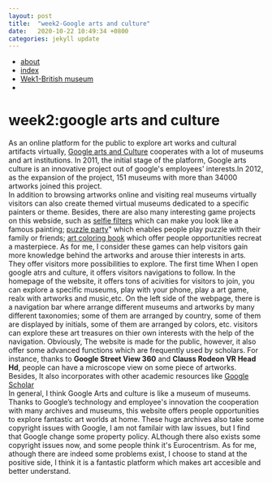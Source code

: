```yaml
---
layout: post
title:  "week2-Google arts and culture"
date:   2020-10-22 10:49:34 +0800
categories: jekyll update
---
```

 
<title>week2: Google arts and culture</title>
<nav>
    <ul>
            <li><a href="about.html">about</a></li>
            <li><a href="index.html">index</a></li>
            <li><a href="wek1-bm">Wek1-British museum</a></li>
            <li><a href="week2-Googlearts"></a></li>
    </ul>
</nav>
<body>
    <h1>week2:google arts and culture</h1>
    <p>As an online platform for the public to explore art works and cultural artifacts virtually, 
          <a href="https://artsandculture.google.com/" target="/blank">Google arts and Culture</a> cooperates with 
        a lot of museums and art institutions. In 2011, the initial stage of the platform, Google arts 
        culture is an innovative project out of google's employees' interests.In 2012, as the expansion
        of the project, 151 museums with more than 34000 artworks joined this project.
    <br>
        In addition to browsing artworks online and visiting real museums virtually
        visitors can also create themed virtual museums dedicated to a specific painters or theme.
        Besides, there are also many interesting game projects on this webside, such as <a href="https://artsandculture.google.com/camera/art-filter" target="/blank">selfie filters</a> which
        can make you look like a famous painting; <a href="https://artsandculture.google.com/experiment/puzzle-party/EwGBPZlIzv0KRw" target="/blank">puzzle party</a>" which enables 
        people play puzzle with their family or friends; <a href="https://artsandculture.google.com/experiment/art-coloring-book/1QGsh6vSfAQBgQ" target="/blank">art coloring book</a> which offer people opportunities
        recreat a masterpiece. As for me, I consider these games can help 
        visitors gain more knowledge behind the artworks and arouse thier interests in arts. They offer
        visitors more possibilities to explore. The first time When I open google atrs and culture, it offers 
        visitors navigations to follow. In the homepage of the website, it offers tons of acivities for 
        visitors to join, you can explore a specific museums, play with your phone, play a art game, 
        realx with artworks and music,etc. On the left side of the webpage, there is a navigation bar
        where arrange different museums and artworks by many different 
        taxonomies; some of them are arranged by country, some of them are displayed by initials, some of them
        are arranged by colors, etc. visitors
        can explore these art treasures on thier own interests with the help of the navigation. Obviously,
        The website is made for the public, however, it also offer some advanced functions which are frequently 
        used by scholars. For instance, thanks to <strong>Google Street View 360</strong> and <strong>
        Clauss Rodeon VR Head Hd</strong>, people can have a microscope view on some piece of artworks.
        Besides, It also incorporates with other academic resources like <a href="http://scholar.google.com/">Google Scholar</a> 
    <br>
        In general, I think Google Arts and culture is like a museum of museums. Thanks to Google’s technology and employee's innovation
        the cooperation with many archives and museums, this website offers people opportunities to explore 
        fantastic art worlds at home. These huge archives also take some copyright issues with Google, I am not familair
        with law issues, but I find that Google change some property policy. ALthough there also exists some copyright issues now, and some
        people think it's Eurocentrism. As for me, athough there are indeed some problems exist, 
        I choose to stand at the positive side, I think
        it is a fantastic platform which makes art accesible and better understand.  </p>  
    </body>


